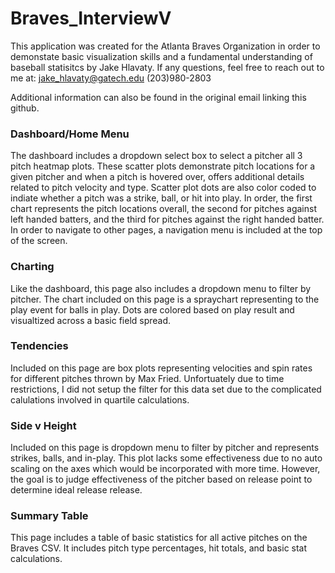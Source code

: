 # Braves_InterviewV
This application was created for the Atlanta Braves Organization in order to demonstate basic visualization skills and a fundamental understanding of baseball statisitcs by Jake Hlavaty. 
If any questions, feel free to reach out to me at:
jake_hlavaty@gatech.edu
(203)980-2803

Additional information can also be found in the original email linking this github.

### Dashboard/Home Menu
The dashboard includes a dropdown select box to select a pitcher all 3 pitch heatmap plots. These scatter plots demonstrate pitch locations for a given pitcher and when a pitch is hovered over, offers additional details related to pitch velocity and type. Scatter plot dots are also color coded to indiate whether a pitch was a strike, ball, or hit into play.  In order, the first chart represents the pitch locations overall, the second for pitches against left handed batters, and the third for pitches against the right handed batter. In order to navigate to other pages, a navigation menu is included at the top of the screen. 

### Charting
Like the dashboard, this page also includes a dropdown menu to filter by pitcher. The chart included on this page is a spraychart representing to the play event for balls in play. Dots are colored based on play result and visualtized across a basic field spread. 

### Tendencies
Included on this page are box plots representing velocities and spin rates for different pitches thrown by Max Fried. Unfortuately due to time restrictions, I did not setup the filter for this data set due to the complicated calulations involved in quartile calculations. 

### Side v Height
Included on this page is dropdown menu to filter by pitcher and represents strikes, balls, and in-play. This plot lacks some effectiveness due to no auto scaling on the axes which would be incorporated with more time. However, the goal is to judge effectiveness of the pitcher based on release point to determine ideal release release. 

### Summary Table
This page includes a table of basic statistics for all active pitches on the Braves CSV. It includes pitch type percentages, hit totals, and basic stat calculations.
